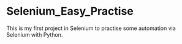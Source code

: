 # Selenium_Easy_Practise

This is my first project in Selenium to practise some automation via Selenium with Python.
